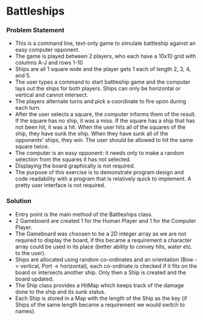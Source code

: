 # Battleships

### Problem Statement
- This is a command line, text-only game to simulate battleship against an easy computer opponent.
- The game is played between 2 players, who each have a 10x10 grid with columns A-J and rows 1-10
- Ships are all 1 square wide and the player gets 1 each of length 2, 3, 4, and 5.
- The user types a command to start battleship game and the computer lays out the ships for both players. Ships can only be horizontal or vertical and cannot intersect.
- The players alternate turns and pick a coordinate to fire upon during each turn.
- After the user selects a square, the computer informs them of the result. If the square has no ship, it was a miss. If the square has a ship that has not been hit, it was a hit. When the user hits all of the squares of the ship, they have sunk the ship. When they have sunk all of the opponents' ships, they win. The user should be allowed to hit the same square twice.
- The computer is an easy opponent: it needs only to make a random selection from the squares it has not selected.
- Displaying the board graphically is not required.
- The purpose of this exercise is to demonstrate program design and code readability with a program that is relatively quick to implement. A pretty user interface is not required.

### Solution
- Entry point is the main method of the Battleships class.
- 2 Gameboard are created 1 for the Human Player and 1 for the Computer Player.
- The Gameboard was choosen to be a 2D integer array as we are not required to display the board, if this became a requirement a character array could be used in its place (better ability to convey hits, water etc. to the user).
- Ships are allocated using random co-ordinates and an orientation (Bow -> vertical, Port -> horizontal), each co-ordinate is checked if it fits on the board or intersects another ship. Only then a Ship is created and the board updated. 
- The Ship class provides a HitMap which keeps track of the damage done to the ship and its sunk status.
- Each Ship is stored in a Map with the length of the Ship as the key (if Ships of the same length became a requirement we would switch to names).
